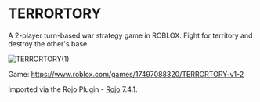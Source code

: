 # TERRORTORY
A 2-player turn-based war strategy game in ROBLOX. Fight for territory and destroy the other's base.

![TERRORTORY(1)](https://github.com/KoiXS1/TERRORTORY/assets/166782933/7ee17c59-15fd-4720-8482-cd330cda278d)

Game: https://www.roblox.com/games/17497088320/TERRORTORY-v1-2 

Imported via the Rojo Plugin - [Rojo](https://github.com/rojo-rbx/rojo) 7.4.1.


